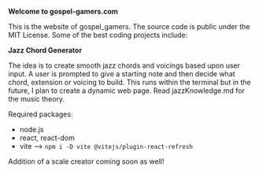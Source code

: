 **Welcome to gospel-gamers.com**

This is the website of gospel_gamers. The source code is public under the MIT License.
Some of the best coding projects include:

**Jazz Chord Generator**

The idea is to create smooth jazz chords and voicings based upon user input.
A user is prompted to give a starting note and then decide what chord, extension or voicing to build.
This runs within the terminal but in the future, I plan to create a dynamic web page.
Read jazzKnowledge.md for the music theory.

Required packages:
- node.js
- react, react-dom 
- vite --> `npm i -D vite @vitejs/plugin-react-refresh`

Addition of a scale creator coming soon as well!
